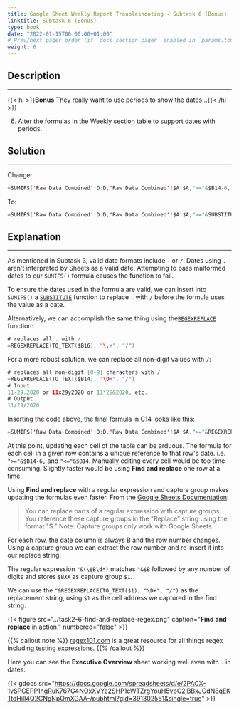 ```yaml
---
title: Google Sheet Weekly Report Troubleshooting - Subtask 6 (Bonus)
linktitle: Subtask 6 (Bonus)
type: book
date: "2022-01-15T00:00:00+01:00"
# Prev/next pager order (if `docs_section_pager` enabled in `params.toml`)
weight: 6
---
```


## Description

***

{{< hl >}}**Bonus** They really want to use periods to show the dates...{{< /hl >}}
<br />

6. Alter the formulas in the Weekly section table to support dates with periods. 

## Solution

***

Change:
```swift
=SUMIFS('Raw Data Combined'!D:D,'Raw Data Combined'!$A:$A,">="&$B14-6,'Raw Data Combined'!$A:$A,"<="&$B14,'Raw Data Combined'!$I:$I,"<>#N/A")
```
To:
```swift
=SUMIFS('Raw Data Combined'!D:D,'Raw Data Combined'!$A:$A,">="&SUBSTITUTE($B14,".","/")-6,'Raw Data Combined'!$A:$A,"<="&SUBSTITUTE($B14,".","/"),'Raw Data Combined'!$I:$I,"<>#N/A")
```

## Explanation

***

As mentioned in Subtask 3, valid date formats include `-` or `/`. Dates using `.` aren't interpreted by Sheets as a valid date. Attempting to pass malformed dates to our `SUMIFS()` formula causes the function to fail. 

To ensure the dates used in the formula are valid, we can insert into `SUMIFS()` a [`SUBSTITUTE`](https://support.google.com/docs/answer/3094215?hl=en) function to replace `.` with `/` before the formula uses the value as a date.

Alternatively, we can accomplish the same thing using the[`REGEXREPLACE`](https://support.google.com/docs/answer/3098245) function:

```swift
# replaces all . with /
=REGEXREPLACE(TO_TEXT($B16), "\.+", "/")
```
For a more robust solution, we can replace all non-digit values with `/`:

```swift
# replaces all non-digit [0-9] characters with /
=REGEXREPLACE(TO_TEXT($B14), "\D+", "/")
# Input
11-29.2020 or 11x29y2020 or 11*29&2020, etc.
# Output
11/29/2020
```

Inserting the code above, the final formula in C14 looks like this:

```swift
=SUMIFS('Raw Data Combined'!D:D,'Raw Data Combined'!$A:$A,">="&REGEXREPLACE(TO_TEXT($B14), "\D+", "/")-6,'Raw Data Combined'!$A:$A,"<="&REGEXREPLACE(TO_TEXT($B14), "\D+", "/"), 'Raw Data Combined'!$I:$I,"<>#N/A")
```

At this point, updating each cell of the table can be arduous. The formula for each cell in a given row contains a unique reference to that row's date. i.e. `">="&$B14-6,` and `"<="&$B14`. Manually editing every cell would be too time consuming. Slightly faster would be using **Find and replace** one row at a time. 

Using **Find and replace** with a regular expression and capture group makes updating the formulas even faster. From the [Google Sheets Documentation](https://support.google.com/docs/answer/62754?p=spreadsheets_find_replace&visit_id=637779862519155742-1183549233&rd=1#zippy=%2Csee-an-example):

> You can replace parts of a regular expression with capture groups. You reference these capture groups in the "Replace" string using
> the format "$<group number>." Note: Capture groups only work with Google Sheets. 

For each row, the date column is always B and the row number changes. Using a capture group we can extract the row number and re-insert it into our replace string.

The regular expression `"&(\$B\d*)` matches `"&$B` followed by any number of digits and stores `$BXX` as capture group `$1`. 

We can use the `"&REGEXREPLACE(TO_TEXT($1), "\D+", "/")` as the replacement string, using `$1` as the cell address we captured in the find string. 

{{< figure src="../task2-6-find-and-replace-regex.png" caption="**Find and replace** in action." numbered="false" >}}

{{% callout note %}}
[regex101.com](https://regex101.com) is a great resource for all things regex including testing expressions.
{{% /callout %}}

Here you can see the **Executive Overview** sheet working well even with `.` in dates:

{{< gdocs src="https://docs.google.com/spreadsheets/d/e/2PACX-1vSPCEPP1hgRuK767G4NOxXVYe2SHP1cWTZrgYouH5vbC2jBBxJCdN8qEKTtdHill4Q2CNgNpQmXGAA-/pubhtml?gid=391302551&single=true" >}}